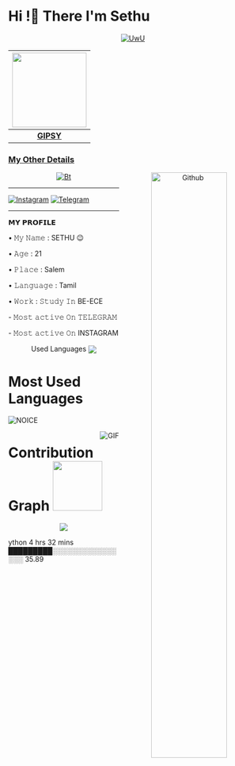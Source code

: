 
<!-- Your title -->
<h1><b> Hi !👋 There I'm Sethu </b></h1>

<p align="center">
  <a href="https://github.com/sethu-sn"><img src="https://readme-typing-svg.herokuapp.com/?color=8000ff&center=true&vCenter=true&multiline=false&lines=HI!+I+AM+SETHU;IM+A+BE-ECE+STUDENT;FOLLOW+ME+FOR+MORE;TRYING+TO+LEARN+PYTHON;MOST+ACTIVE+ON+TELEGRAM+/+INSTAGRAM" alt="UwU">
</p>


<!-- Your badges
You can use the website to generate badges: https://img.shields.io/badge/Sethu-SN-red
-->
| <a href="https://t.me/box_owner"><img src="https://telegra.ph/file/05b067fb3bf9b9742bb36.jpg" width="150px" height="150px" /></a> |
|:---------------------------------------------------------------------------------------------------------------------------------------: |
|       **[GIPSY](https://t.me/box_owner)**                                                                                |

### My Other Details

<!-- Any image aligned to the right. Beware the width -->


<p align="center"><img src="https://user-images.githubusercontent.com/49580304/110318584-81067880-7fc2-11eb-8391-152d308e7f2b.gif" alt="Bt" />
<img width="55%" align="right" alt="Github" src="https://raw.githubusercontent.com/onimur/.github/master/.resources/git-header.svg" />  
  

---------
<p align="center">

 [![Instagram](https://img.shields.io/badge/Instagram-ff63f0?style=for-the-badge&logo=instagram&logoColor=white)](https://instagram.com/_je_ol_?igshid=YmMyMTA2M2Y=)
 [![Telegram](https://img.shields.io/badge/Telegram-00BFFF?style=for-the-badge&logo=Telegram&logoColor=white)](https://t.me/TG_BI_CH)

---------

<p align="left">
𝗠𝗬 𝗣𝗥𝗢𝗙𝗜𝗟𝗘
<p align="left">
• 𝙼𝚢 𝙽𝚊𝚖𝚎 : SETHU 😉
<p align="left">
• 𝙰𝚐𝚎 : 21
<p align="left">
• 𝙿𝚕𝚊𝚌𝚎 : Salem
<p align="left">
• 𝙻𝚊𝚗𝚐𝚞𝚊𝚐𝚎 : Tamil
<p align="left">
• 𝚆𝚘𝚛𝚔 : 𝚂𝚝𝚞𝚍𝚢 𝙸𝚗 BE-ECE
<p align="left">
- 𝙼𝚘𝚜𝚝 𝚊𝚌𝚝𝚒𝚟𝚎 𝙾𝚗 𝚃𝙴𝙻𝙴𝙶𝚁𝙰𝙼 
<p align="left">
- 𝙼𝚘𝚜𝚝 𝚊𝚌𝚝𝚒𝚟𝚎 𝙾𝚗 INSTAGRAM 



<p align="center">
Used Languages 
<img src="https://github-readme-stats.vercel.app/api/top-langs/?username=jeolpaul&layout=compact&theme=tokyonight" align="center">


# Most Used Languages

![NOICE](https://github-readme-stats.vercel.app/api/top-langs/?username=jeolpaul)

<img align="right" alt="GIF" src="https://i.pinimg.com/originals/e4/26/70/e426702edf874b181aced1e2fa5c6cde.gif" />





# Contribution Graph <img src="https://octodex.github.com/images/daftpunktocat-thomas.gif" width=100px>

<p align="center">
  <a href="https://github.com/jeolpaul">
    <img src="https://github-readme-streak-stats.herokuapp.com/?user=dihanofficial#version3"/>
  </a>
</p>
ython      4 hrs 32 mins       █████████░░░░░░░░░░░░░░░░   35.89








